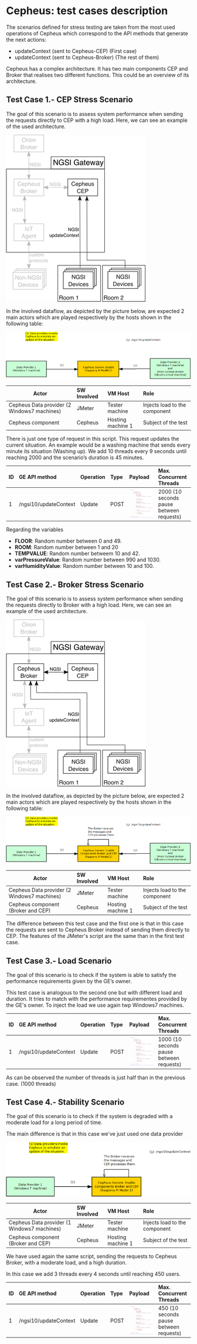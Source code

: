 # Cepheus: test cases description #

The scenarios defined for stress testing are taken from the most used operations of Cepheus which correspond to the API methods that generate the next actions:

- updateContext (sent to Cepheus-CEP) (First case)
- updateContext (sent to Cepheus-Broker) (The rest of them)

Cepheus has a complex architecture. It has two main components CEP and Broker that realises two different functions. This could be an overview of its architecture.

## Test Case 1.- CEP Stress Scenario ##

The goal of this scenario is to assess system performance when sending the requests directly to CEP with a high load. Here, we can see an example of the used architecture.

![CEP Directo](./CepDirecto.png)

In the involved dataflow, as depicted by the picture below, are expected 2 main actors which are played respectively by the hosts shown in the following table:

![Actores](./Actores.png)


| Actor | SW Involved | VM Host | Role |
|-------|:------------|:--------|:-----|
| Cepheus Data provider (2 Windows7 machines) | JMeter | Tester machine | Injects load to the component |
| Cepheus component | Cepheus | Hosting machine 1 | Subject of the test |

There is just one type of request in this script. This request updates the current situation. An example would be a washing machine that sends every minute its situation (Washing up). We add 10 threads every 9 seconds until reaching 2000 and the scenario’s duration is 45 minutes.

|ID	| GE API method	| Operation	| Type	| Payload	| Max. Concurrent Threads |
|---|:--------------|:----------|:------|:----------|:------------------------|
| 1 |	/ngsi10/updateContext |  Update	| POST	| ![Código JSON](./JSON1.png) | 2000 (10 seconds pause between requests) |

Regarding the variables

- **FLOOR**: Random number between 0 and 49.
- **ROOM**: Random number between 1 and 20
- **TEMPVALUE**: Random number betweem 10 and 42.
- **varPressureValue**: Random number between 990 and 1030.
- **varHumidityValue**: Random number between 10 and 100.


## Test Case 2.- Broker Stress Scenario ##

The goal of this scenario is to assess system performance when sending the requests directly to Broker with a high load. Here, we can see an example of the used architecture.

![Arquitectura caso 2](./testCase2.png)

In the involved dataflow, as depicted by the picture below, are expected 2 main actors which are played respectively by the hosts shown in the following table:

![Actores2](./CepheusBroker.png)

| Actor | SW Involved | VM Host | Role |
|-------|:------------|:--------|:-----|
| Cepheus Data provider (2 Windows7 machines) | JMeter | Tester machine | Injects load to the component |
| Cepheus component (Broker and CEP)| Cepheus | Hosting machine 1 | Subject of the test |

The difference between this test case and the first one is that in this case the requests are sent to Cepheus Broker instead of sending them directly to CEP. The features of the JMeter's script are the same than in the first test case.


## Test Case 3.- Load Scenario ##

The goal of this scenario is to check if the system is able to satisfy the performance requirements given by the GE’s owner.

This test case is analogous to the second one but with different load and duration. It tries to match with the performance requirementes provided by the GE's owner.  To inject the load we use again twp Windows7 machines.

|ID	| GE API method	| Operation	| Type	| Payload	| Max. Concurrent Threads |
|---|:--------------|:----------|:------|:----------|:------------------------|
| 1 |	/ngsi10/updateContext |  Update	| POST	| ![Código JSON](./JSON1.png) | 1000 (10 seconds pause between requests) |

As can be observed the number of threads is just half than in the previous case. (1000 threads)


## Test Case 4.- Stability Scenario ##

The goal of this scenario is to check if the system is degraded with a moderate load for a long period of time.

The main difference is that in this case we've just used one data provider

![Stability](./Stability.png)

| Actor | SW Involved | VM Host | Role |
|-------|:------------|:--------|:-----|
| Cepheus Data provider (1 Windows7 machines) | JMeter | Tester machine | Injects load to the component |
| Cepheus component (Broker and CEP)| Cepheus | Hosting machine 1 | Subject of the test |

We have used again the same script, sending the requests to Cepheus Broker, with a moderate load, and a high duration.

In this case we add 3 threads every 4 seconds until reaching 450 users.

|ID	| GE API method	| Operation	| Type	| Payload	| Max. Concurrent Threads |
|---|:--------------|:----------|:------|:----------|:------------------------|
| 1 |	/ngsi10/updateContext |  Update	| POST	| ![Código JSON](./JSON1.png) | 450 (10 seconds pause between requests) |